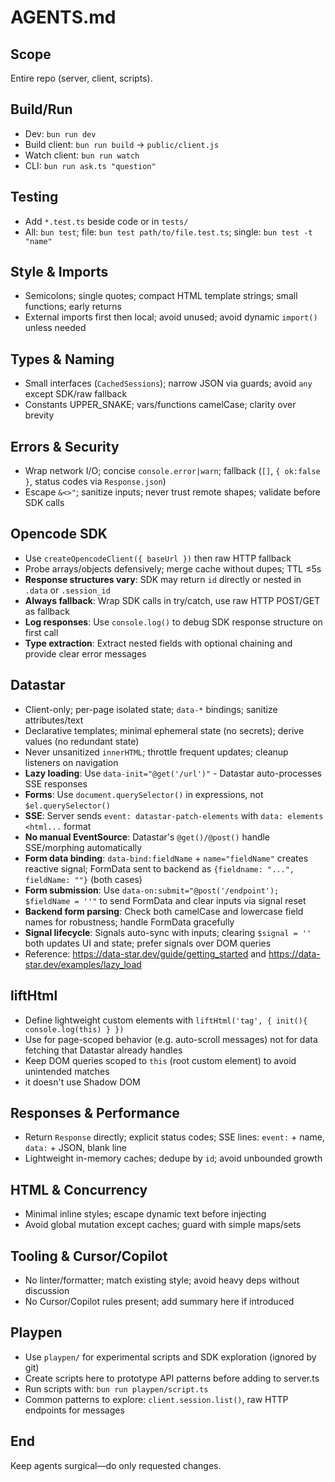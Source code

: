 # AGENTS.md

## Scope
Entire repo (server, client, scripts).

## Build/Run
- Dev: `bun run dev`
- Build client: `bun run build` -> `public/client.js`
- Watch client: `bun run watch`
- CLI: `bun run ask.ts "question"`

## Testing
- Add `*.test.ts` beside code or in `tests/`
- All: `bun test`; file: `bun test path/to/file.test.ts`; single: `bun test -t "name"`

## Style & Imports
- Semicolons; single quotes; compact HTML template strings; small functions; early returns
- External imports first then local; avoid unused; avoid dynamic `import()` unless needed

## Types & Naming
- Small interfaces (`CachedSessions`); narrow JSON via guards; avoid `any` except SDK/raw fallback
- Constants UPPER_SNAKE; vars/functions camelCase; clarity over brevity

## Errors & Security
- Wrap network I/O; concise `console.error|warn`; fallback (`[]`, `{ ok:false }`, status codes via `Response.json`)
- Escape `&<>"`; sanitize inputs; never trust remote shapes; validate before SDK calls

## Opencode SDK
- Use `createOpencodeClient({ baseUrl })` then raw HTTP fallback
- Probe arrays/objects defensively; merge cache without dupes; TTL ≤5s
- **Response structures vary**: SDK may return `id` directly or nested in `.data` or `.session_id`
- **Always fallback**: Wrap SDK calls in try/catch, use raw HTTP POST/GET as fallback
- **Log responses**: Use `console.log()` to debug SDK response structure on first call
- **Type extraction**: Extract nested fields with optional chaining and provide clear error messages

## Datastar
- Client-only; per-page isolated state; `data-*` bindings; sanitize attributes/text
- Declarative templates; minimal ephemeral state (no secrets); derive values (no redundant state)
- Never unsanitized `innerHTML`; throttle frequent updates; cleanup listeners on navigation
- **Lazy loading**: Use `data-init="@get('/url')"` - Datastar auto-processes SSE responses
- **Forms**: Use `document.querySelector()` in expressions, not `$el.querySelector()`
- **SSE**: Server sends `event: datastar-patch-elements` with `data: elements <html...` format
- **No manual EventSource**: Datastar's `@get()/@post()` handle SSE/morphing automatically
- **Form data binding**: `data-bind:fieldName` + `name="fieldName"` creates reactive signal; FormData sent to backend as `{fieldname: "...", fieldName: ""}` (both cases)
- **Form submission**: Use `data-on:submit="@post('/endpoint'); $fieldName = ''"` to send FormData and clear inputs via signal reset
- **Backend form parsing**: Check both camelCase and lowercase field names for robustness; handle FormData gracefully
- **Signal lifecycle**: Signals auto-sync with inputs; clearing `$signal = ''` both updates UI and state; prefer signals over DOM queries
- Reference: https://data-star.dev/guide/getting_started and https://data-star.dev/examples/lazy_load

## liftHtml
- Define lightweight custom elements with `liftHtml('tag', { init(){ console.log(this) } })`
- Use for page-scoped behavior (e.g. auto-scroll messages) not for data fetching that Datastar already handles
- Keep DOM queries scoped to `this` (root custom element) to avoid unintended matches
- it doesn't use Shadow DOM

## Responses & Performance
- Return `Response` directly; explicit status codes; SSE lines: `event:` + name, `data:` + JSON, blank line
- Lightweight in-memory caches; dedupe by `id`; avoid unbounded growth

## HTML & Concurrency
- Minimal inline styles; escape dynamic text before injecting
- Avoid global mutation except caches; guard with simple maps/sets

## Tooling & Cursor/Copilot
- No linter/formatter; match existing style; avoid heavy deps without discussion
- No Cursor/Copilot rules present; add summary here if introduced

## Playpen
- Use `playpen/` for experimental scripts and SDK exploration (ignored by git)
- Create scripts here to prototype API patterns before adding to server.ts
- Run scripts with: `bun run playpen/script.ts`
- Common patterns to explore: `client.session.list()`, raw HTTP endpoints for messages

## End
Keep agents surgical—do only requested changes.
